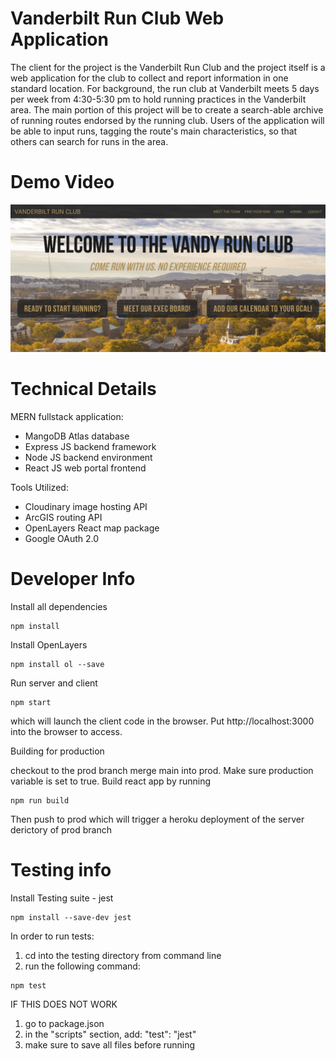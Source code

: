 # Vanderbilt Run Club Web Application
The client for the project is the Vanderbilt Run Club and the project itself is a web
application for the club to collect and report information in one standard location. For
background, the run club at Vanderbilt meets 5 days per week from 4:30-5:30 pm to
hold running practices in the Vanderbilt area. The main portion of this project will be to
create a search-able archive of running routes endorsed by the running club. Users of
the application will be able to input runs, tagging the route's main characteristics, so that
others can search for runs in the area.

# Demo Video

[![Demo](./server/images/vurunclub.jpg)](https://www.youtube.com/watch?v=7IFUI08kbqI)

# Technical Details
MERN fullstack application:
- MangoDB Atlas database
- Express JS backend framework
- Node JS backend environment
- React JS web portal frontend

Tools Utilized:
- Cloudinary image hosting API 
- ArcGIS routing API
- OpenLayers React map package
- Google OAuth 2.0

# Developer Info

Install all dependencies 

```
npm install
```

Install OpenLayers

```
npm install ol --save
```

Run server and client

```
npm start
```
which will launch the client code in the browser. Put http://localhost:3000 into the browser to access.

Building for production

checkout to the prod branch merge main into prod. Make sure production variable is set to true. Build react app by running
```
npm run build
```
Then push to prod which will trigger a heroku deployment of the server derictory of prod branch

# Testing info

Install Testing suite - jest 
```
npm install --save-dev jest
```
In order to run tests:
1. cd into the testing directory from command line
2. run the following command: 
```
npm test
```
IF THIS DOES NOT WORK
1. go to package.json 
2. in the "scripts" section, add: "test": "jest"
3. make sure to save all files before running
